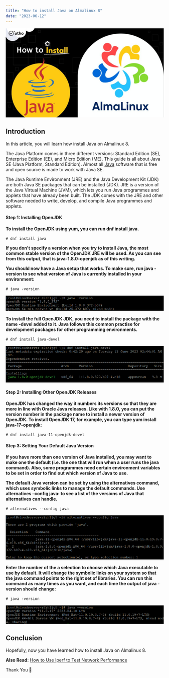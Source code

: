 ```yaml
---
title: "How to install Java on Almalinux 8"
date: "2023-06-12"
---
```


![How to install Java on Almalinux 8](images/How-to-install-Java-on-Almalinux-8-1024x576.jpg)

## Introduction

In this article, you will learn how install Java on Almalinux 8.

The Java Platform comes in three different versions: Standard Edition (SE), Enterprise Edition (EE), and Micro Edition (ME). This guide is all about Java SE (Java Platform, Standard Edition). Almost all [Java](https://en.wikipedia.org/wiki/Java_(programming_language)) software that is free and open source is made to work with Java SE.

The Java Runtime Environment (JRE) and the Java Development Kit (JDK) are both Java SE packages that can be installed (JDK). JRE is a version of the Java Virtual Machine (JVM), which lets you run Java programmes and applets that have already been built. The JDK comes with the JRE and other software needed to write, develop, and compile Java programmes and applets.

#### Step 1: Installing OpenJDK

**To install the OpenJDK using yum, you can run dnf install java.**

```
# dnf install java

```

**If you don't specify a version when you try to install Java, the most common stable version of the OpenJDK JRE will be used. As you can see from this output, that is java-1.8.0-openjdk as of this writing.**

**You should now have a Java setup that works. To make sure, run java -version to see what version of Java is currently installed in your environment:**

```
# java -version

```

![install Java on Almalinux 8](images/image-1175.png)

**To install the full OpenJDK JDK, you need to install the package with the name -devel added to it. Java follows this common practise for development packages for other programming environments.**

```
# dnf install java-devel

```

![How to install Java on Almalinux 8](images/image-1174.png)

#### Step 2: Installing Other OpenJDK Releases

**OpenJDK has changed the way it numbers its versions so that they are more in line with Oracle Java releases. Like with 1.8.0, you can put the version number in the package name to install a newer version of OpenJDK. To install OpenJDK 17, for example, you can type yum install java-17-openjdk:**

```
# dnf install java-11-openjdk-devel

```

#### Step 3: Setting Your Default Java Version

**If you have more than one version of Java installed, you may want to make one the default (i.e. the one that will run when a user runs the java command). Also, some programmes need certain environment variables to be set in order to find out which version of Java to use.**

**The default Java version can be set by using the alternatives command, which uses symbolic links to manage the default commands. Use alternatives –config java: to see a list of the versions of Java that alternatives can handle.**

```
# alternatives --config java

```

![How to install Java on Almalinux 8](images/image-1171.png)

**Enter the number of the a selection to choose which Java executable to use by default. It will change the symbolic links on your system so that the java command points to the right set of libraries. You can run this command as many times as you want, and each time the output of java -version should change:**

```
# java -version

```

![version](images/image-1170.png)

## Conclusion

Hopefully, now you have learned how to install Java on Almalinux 8.

**Also Read:** [How to Use Iperf to Test Network Performance](https://utho.com/docs/tutorial/how-to-use-iperf-to-test-network-performance/)

Thank You 🙂
